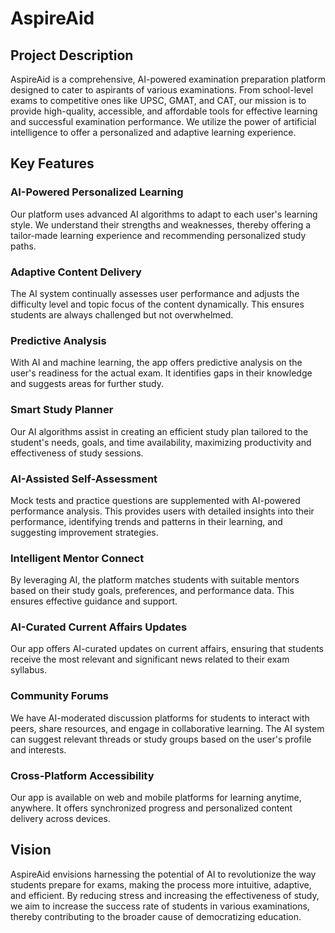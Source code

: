# AspireAid

## Project Description
AspireAid is a comprehensive, AI-powered examination preparation platform designed to cater to aspirants of various examinations. From school-level exams to competitive ones like UPSC, GMAT, and CAT, our mission is to provide high-quality, accessible, and affordable tools for effective learning and successful examination performance. We utilize the power of artificial intelligence to offer a personalized and adaptive learning experience.

## Key Features

### AI-Powered Personalized Learning
Our platform uses advanced AI algorithms to adapt to each user's learning style. We understand their strengths and weaknesses, thereby offering a tailor-made learning experience and recommending personalized study paths.

### Adaptive Content Delivery
The AI system continually assesses user performance and adjusts the difficulty level and topic focus of the content dynamically. This ensures students are always challenged but not overwhelmed.

### Predictive Analysis
With AI and machine learning, the app offers predictive analysis on the user's readiness for the actual exam. It identifies gaps in their knowledge and suggests areas for further study.

### Smart Study Planner
Our AI algorithms assist in creating an efficient study plan tailored to the student's needs, goals, and time availability, maximizing productivity and effectiveness of study sessions.

### AI-Assisted Self-Assessment
Mock tests and practice questions are supplemented with AI-powered performance analysis. This provides users with detailed insights into their performance, identifying trends and patterns in their learning, and suggesting improvement strategies.

### Intelligent Mentor Connect
By leveraging AI, the platform matches students with suitable mentors based on their study goals, preferences, and performance data. This ensures effective guidance and support.

### AI-Curated Current Affairs Updates
Our app offers AI-curated updates on current affairs, ensuring that students receive the most relevant and significant news related to their exam syllabus.

### Community Forums
We have AI-moderated discussion platforms for students to interact with peers, share resources, and engage in collaborative learning. The AI system can suggest relevant threads or study groups based on the user's profile and interests.

### Cross-Platform Accessibility
Our app is available on web and mobile platforms for learning anytime, anywhere. It offers synchronized progress and personalized content delivery across devices.

## Vision
AspireAid envisions harnessing the potential of AI to revolutionize the way students prepare for exams, making the process more intuitive, adaptive, and efficient. By reducing stress and increasing the effectiveness of study, we aim to increase the success rate of students in various examinations, thereby contributing to the broader cause of democratizing education.
